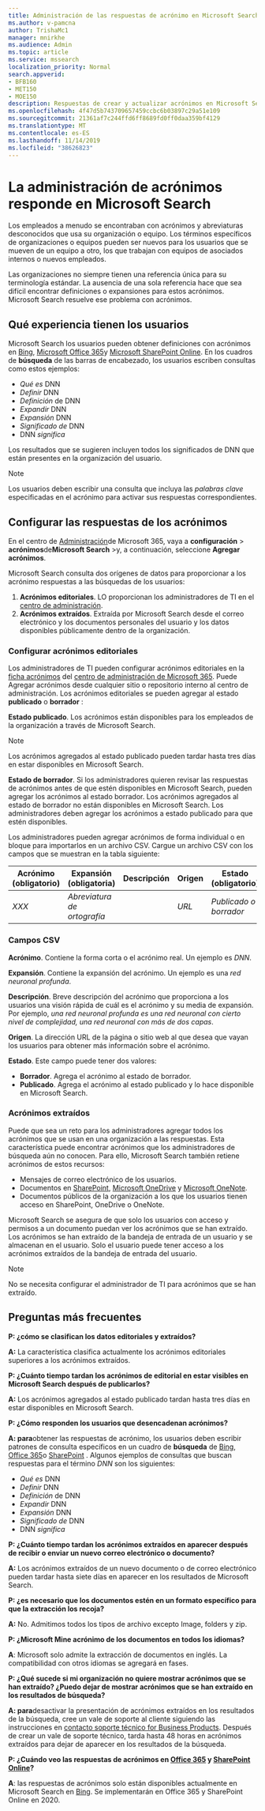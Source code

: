 ```yaml
---
title: Administración de las respuestas de acrónimo en Microsoft Search
ms.author: v-pamcna
author: TrishaMc1
manager: mnirkhe
ms.audience: Admin
ms.topic: article
ms.service: mssearch
localization_priority: Normal
search.appverid:
- BFB160
- MET150
- MOE150
description: Respuestas de crear y actualizar acrónimos en Microsoft Search
ms.openlocfilehash: 4f47d5b743709657459ccbc6b03897c29a51e109
ms.sourcegitcommit: 21361af7c244ffd6ff8689fd0ff0daa359bf4129
ms.translationtype: MT
ms.contentlocale: es-ES
ms.lasthandoff: 11/14/2019
ms.locfileid: "38626823"
---
```

# <a name="manage-acronyms-answers-in-microsoft-search"></a>La administración de acrónimos responde en Microsoft Search

Los empleados a menudo se encontraban con acrónimos y abreviaturas desconocidos que usa su organización o equipo. Los términos específicos de organizaciones o equipos pueden ser nuevos para los usuarios que se mueven de un equipo a otro, los que trabajan con equipos de asociados internos o nuevos empleados.

Las organizaciones no siempre tienen una referencia única para su terminología estándar. La ausencia de una sola referencia hace que sea difícil encontrar definiciones o expansiones para estos acrónimos. Microsoft Search resuelve ese problema con acrónimos.

## <a name="what-users-experience"></a>Qué experiencia tienen los usuarios
Microsoft Search los usuarios pueden obtener definiciones con acrónimos en [Bing](https://Bing.com), [Microsoft Office 365](https://Office.com)y [Microsoft SharePoint Online](https://products.office.com/sharepoint/collaboration). En los cuadros de **búsqueda** de las barras de encabezado, los usuarios escriben consultas como estos ejemplos:

- *Qué es* DNN
- *Definir* DNN
- *Definición* de DNN
- *Expandir* DNN
- *Expansión* DNN
- *Significado de* DNN
- DNN *significa*

Los resultados que se sugieren incluyen todos los significados de DNN que están presentes en la organización del usuario.

> [!NOTE]
> Los usuarios deben escribir una consulta que incluya las *palabras clave* especificadas en el acrónimo para activar sus respuestas correspondientes.  

## <a name="set-up-acronyms-answers"></a>Configurar las respuestas de los acrónimos
En el centro de [Administración](https://admin.microsoft.com)de Microsoft 365, vaya a **configuración** > **acrónimos**de**Microsoft Search** >y, a continuación, seleccione **Agregar acrónimos**. 

Microsoft Search consulta dos orígenes de datos para proporcionar a los acrónimo respuestas a las búsquedas de los usuarios:

1.  **Acrónimos editoriales**. LO proporcionan los administradores de TI en el [centro de administración](https://admin.microsoft.com).
2.  **Acrónimos extraídos**. Extraída por Microsoft Search desde el correo electrónico y los documentos personales del usuario y los datos disponibles públicamente dentro de la organización.

### <a name="set-up-editorial-acronyms"></a>Configurar acrónimos editoriales
Los administradores de TI pueden configurar acrónimos editoriales en la [ficha acrónimos](https://admin.microsoft.com/Adminportal/Home#/MicrosoftSearch) del [centro de administración de Microsoft 365]( https://admin.microsoft.com). Puede Agregar acrónimos desde cualquier sitio o repositorio interno al centro de administración. Los acrónimos editoriales se pueden agregar al estado **publicado** o **borrador** :

**Estado publicado**. Los acrónimos están disponibles para los empleados de la organización a través de Microsoft Search.

> [!NOTE]
> Los acrónimos agregados al estado publicado pueden tardar hasta tres días en estar disponibles en Microsoft Search.

**Estado de borrador**. Si los administradores quieren revisar las respuestas de acrónimos antes de que estén disponibles en Microsoft Search, pueden agregar los acrónimos al estado borrador. Los acrónimos agregados al estado de borrador no están disponibles en Microsoft Search. Los administradores deben agregar los acrónimos a estado publicado para que estén disponibles.

Los administradores pueden agregar acrónimos de forma individual o en bloque para importarlos en un archivo CSV. Cargue un archivo CSV con los campos que se muestran en la tabla siguiente:

| Acrónimo (obligatorio) | Expansión (obligatoria) | Descripción  | Origen | Estado (obligatorio) |
| --------- | --------- | ---------- | --------- |--------- |
| *XXX* | *Abreviatura de ortografía* |  | *URL* | *Publicado o borrador* |

### <a name="csv-fields"></a>Campos CSV
**Acrónimo**. Contiene la forma corta o el acrónimo real. Un ejemplo es *DNN*.

**Expansión**. Contiene la expansión del acrónimo. Un ejemplo es una *red neuronal profunda*.

**Descripción**. Breve descripción del acrónimo que proporciona a los usuarios una visión rápida de cuál es el acrónimo y su media de expansión. Por ejemplo, *una red neuronal profunda es una red neuronal con cierto nivel de complejidad, una red neuronal con más de dos capas*.

**Origen**. La dirección URL de la página o sitio web al que desea que vayan los usuarios para obtener más información sobre el acrónimo.

**Estado**. Este campo puede tener dos valores:

- **Borrador**. Agrega el acrónimo al estado de borrador.
- **Publicado**. Agrega el acrónimo al estado publicado y lo hace disponible en Microsoft Search.

### <a name="mined-acronyms"></a>Acrónimos extraídos
Puede que sea un reto para los administradores agregar todos los acrónimos que se usan en una organización a las respuestas. Esta característica puede encontrar acrónimos que los administradores de búsqueda aún no conocen. Para ello, Microsoft Search también retiene acrónimos de estos recursos:

- Mensajes de correo electrónico de los usuarios.
- Documentos en [SharePoint](https://products.office.com/sharepoint/collaboration), [Microsoft OneDrive]( https://onedrive.live.com/about/) y [Microsoft OneNote](http://www.onenote.com/).
- Documentos públicos de la organización a los que los usuarios tienen acceso en SharePoint, OneDrive o OneNote.

Microsoft Search se asegura de que solo los usuarios con acceso y permisos a un documento puedan ver los acrónimos que se han extraído. Los acrónimos se han extraído de la bandeja de entrada de un usuario y se almacenan en el usuario. Solo el usuario puede tener acceso a los acrónimos extraídos de la bandeja de entrada del usuario.

> [!NOTE]
> No se necesita configurar el administrador de TI para acrónimos que se han extraído.

## <a name="frequently-asked-questions"></a>Preguntas más frecuentes
**P: ¿cómo se clasifican los datos editoriales y extraídos?**

**A:** La característica clasifica actualmente los acrónimos editoriales superiores a los acrónimos extraídos.

**P: ¿Cuánto tiempo tardan los acrónimos de editorial en estar visibles en Microsoft Search después de publicarlos?**

**A:**  Los acrónimos agregados al estado publicado tardan hasta tres días en estar disponibles en Microsoft Search. 

**P: ¿Cómo responden los usuarios que desencadenan acrónimos?**

**A: para**obtener las respuestas de acrónimo, los usuarios deben escribir patrones de consulta específicos en un cuadro de **búsqueda** de [Bing](https://bing.com), [Office 365](https://Office.com)o [SharePoint](https://products.office.com/sharepoint/collaboration) . Algunos ejemplos de consultas que buscan respuestas para el término *DNN* son los siguientes:

- *Qué es* DNN
- *Definir* DNN
- *Definición* de DNN
- *Expandir* DNN
- *Expansión* DNN
- *Significado de* DNN
- DNN *significa*

**P: ¿Cuánto tiempo tardan los acrónimos extraídos en aparecer después de recibir o enviar un nuevo correo electrónico o documento?**

**A:** Los acrónimos extraídos de un nuevo documento o de correo electrónico pueden tardar hasta siete días en aparecer en los resultados de Microsoft Search.

**P: ¿es necesario que los documentos estén en un formato específico para que la extracción los recoja?**

**A:** No. Admitimos todos los tipos de archivo excepto Image, folders y zip.

**P: ¿Microsoft Mine acrónimo de los documentos en todos los idiomas?**

**A**: Microsoft solo admite la extracción de documentos en inglés. La compatibilidad con otros idiomas se agregará en fases.

**P: ¿Qué sucede si mi organización no quiere mostrar acrónimos que se han extraído? ¿Puedo dejar de mostrar acrónimos que se han extraído en los resultados de búsqueda?**

**A: para**desactivar la presentación de acrónimos extraídos en los resultados de la búsqueda, cree un vale de soporte al cliente siguiendo las instrucciones en [contacto soporte técnico for Business Products](https://docs.microsoft.com/office365/admin/contact-support-for-business-products?redirectSourcePath=%252fen-us%252farticle%252fContact-Office-365-for-business-support-32a17ca7-6fa0-4870-8a8d-e25ba4ccfd4b&view=o365-worldwide&tabs=online#BKMK_call_support).
Después de crear un vale de soporte técnico, tarda hasta 48 horas en acrónimos extraídos para dejar de aparecer en los resultados de la búsqueda. 

**P: ¿Cuándo veo las respuestas de acrónimos en [Office 365](https://Office.com) y [SharePoint Online](https://products.office.com/sharepoint/collaboration)?**

**A**: las respuestas de acrónimos solo están disponibles actualmente en Microsoft Search en [Bing](https://bing.com). Se implementarán en Office 365 y SharePoint Online en 2020.
